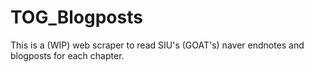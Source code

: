 # TOG_Blogposts
This is a (WIP) web scraper to read SIU's (GOAT's) naver endnotes and blogposts for each chapter.
